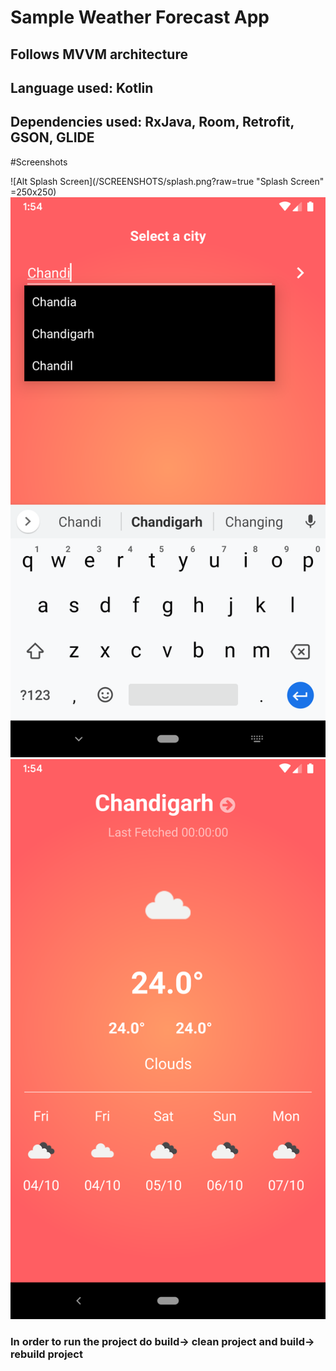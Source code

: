 # Sample Weather Forecast App
## Follows MVVM architecture
## Language used: Kotlin
## Dependencies used: RxJava, Room, Retrofit, GSON, GLIDE

#Screenshots

![Alt Splash Screen](/SCREENSHOTS/splash.png?raw=true "Splash Screen" =250x250)
![Alt City Selection Screen](/SCREENSHOTS/citySelection.png?raw=true "City Selection Screen")
![Alt Weather Forecast Screen](/SCREENSHOTS/forecast.png?raw=true "Weather Forecast Screen")

### In order to run the project do build-> clean project and build-> rebuild project